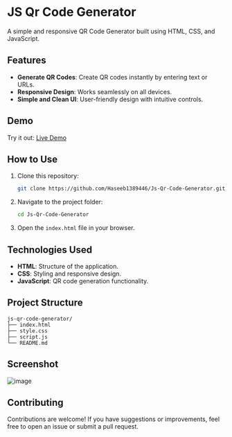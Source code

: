 # JS Qr Code Generator

A simple and responsive QR Code Generator built using HTML, CSS, and JavaScript.

## Features

- **Generate QR Codes**: Create QR codes instantly by entering text or URLs.
- **Responsive Design**: Works seamlessly on all devices.
- **Simple and Clean UI**: User-friendly design with intuitive controls.

## Demo

Try it out: [Live Demo](https://qr-code-generator-123.netlify.app/)

## How to Use

1. Clone this repository:
   ```bash
   git clone https://github.com/Haseeb1389446/Js-Qr-Code-Generator.git
   ```
2. Navigate to the project folder:
   ```bash
   cd Js-Qr-Code-Generator
   ```
3. Open the `index.html` file in your browser.

## Technologies Used

- **HTML**: Structure of the application.
- **CSS**: Styling and responsive design.
- **JavaScript**: QR code generation functionality.

## Project Structure

```
js-qr-code-generator/
├── index.html
├── style.css
├── script.js
└── README.md
```

## Screenshot

![image](https://github.com/user-attachments/assets/2ec64caa-39ec-4c5e-80b2-729ccff6d6ef)

## Contributing

Contributions are welcome! If you have suggestions or improvements, feel free to open an issue or submit a pull request.


